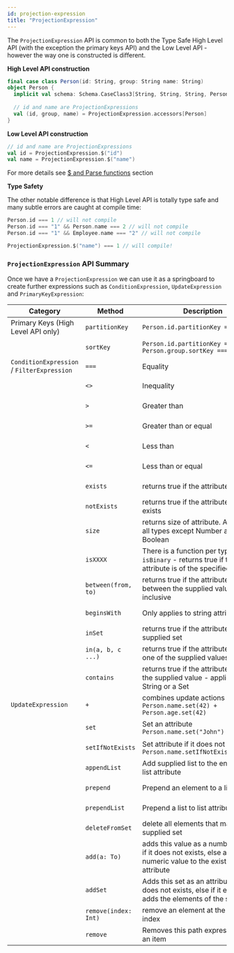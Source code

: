```yaml
---
id: projection-expression
title: "ProjectionExpression"
---
```


The `ProjectionExpression` API is common to both the Type Safe High Level API (with the exception the primary keys API) 
and the Low Level API - however the way one is constructed is different.

**High Level API construction**

```scala
final case class Person(id: String, group: String name: String)
object Person {
  implicit val schema: Schema.CaseClass3[String, String, String, Person] = DeriveSchema.gen[Person]
  
  // id and name are ProjectionExpressions
  val (id, group, name) = ProjectionExpression.accessors[Person]
}
```

**Low Level API construction**

```scala
// id and name are ProjectionExpressions
val id = ProjectionExpression.$("id")
val name = ProjectionExpression.$("name")
```
For more details see [$ and Parse functions](low-level-api/dollar-function) section

**Type Safety**

The other notable difference is that High Level API is totally type safe and many subtle errors are caught at compile time:

```scala
Person.id === 1 // will not compile
Person.id === "1" && Person.name === 2 // will not compile
Person.id === "1" && Employee.name === "2" // will not compile

ProjectionExpression.$("name") === 1 // will compile!
```

### `ProjectionExpression` API Summary

Once we have a `ProjectionExpression` we can use it as a springboard to create further expressions such as 
`ConditionExpression`, `UpdateExpression` and `PrimaryKeyExpression`:

 Category                                                    | Method               | Description
-------------------------------------------------------------|----------------------|---
 Primary Keys (High Level API only)                          | `partitionKey`       | `Person.id.partitionKey === "1"`
 <br/><br/>            | `sortKey`            | `Person.id.partitionKey === "1" && Person.group.sortKey === "2"`
`ConditionExpression` / `FilterExpression` | `===`                | Equality
 <br/><br/>            | `<>`                 | Inequality
 <br/><br/>            | `>`                  | Greater than
 <br/><br/>            | `>=`                 | Greater than or equal
 <br/><br/>            | `<`                  | Less than
 <br/><br/>            | `<=`                 | Less than or equal
 <br/><br/>            | `exists`             | returns true if the attribute exists
 <br/><br/>            | `notExists`          | returns true if the attribute does not exists
 <br/><br/>            | `size`               | returns size of attribute. Applies to all types except Number and Boolean
 <br/><br/>            | `isXXXX`             | There is a function per type eg `isBinary` - returns true if the attribute is of the specified type
 <br/><br/>            | `between(from, to)`  | returns true if the attribute is between the supplied values, inclusive
 <br/><br/>            | `beginsWith`         | Only applies to string attributes
 <br/><br/>            | `inSet`              | returns true if the attribute is in the supplied set
 <br/><br/>            | `in(a, b, c ...)`    | returns true if the attribute matches one of the supplied values
<br/><br/>            | `contains`           | returns true if the attribute contains the supplied value - applies to a String or a Set
`UpdateExpression`| `+`                  | combines update actions eg `Person.name.set(42) + Person.age.set(42)`  
<br/><br/>            | `set`                | Set an attribute `Person.name.set("John")`                                                                         
<br/><br/>            | `setIfNotExists`     | Set attribute if it does not exists `Person.name.setIfNotExists("John")`                                           
<br/><br/>            | `appendList`         | Add supplied list to the end of this list attribute                                                                
<br/><br/>            | `prepend`            | Prepend an element to a list attribute                                                                             
<br/><br/>            | `prependList`        | Prepend a list to list attribute                                                                                   
<br/><br/>            | `deleteFromSet`      | delete all elements that match the supplied set                                                                    
<br/><br/>            | `add(a: To)`         | adds this value as a number attribute if it does not exists, else adds the numeric value to the existing attribute 
<br/><br/>            | `addSet`             | Adds this set as an attribute if it does not exists, else if it exists it adds the elements of the set             
<br/><br/>            | `remove(index: Int)` | remove an element at the specified index                                                                           
<br/><br/>            | `remove`             | Removes this path expression from an item                                                                          

